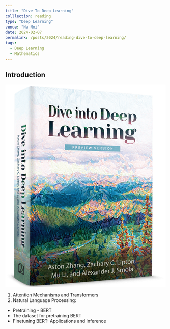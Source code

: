 ```yaml
---
title: "Dive To Deep Learning"
colllection: reading
type: "Deep Learning"
venue: "Ha Noi"
date: 2024-02-07
permalink: /posts/2024/reading-dive-to-deep-learning/
tags:
  - Deep Learning
  - Mathematics
--- 
```


<head>
    <style type="text/css">
        figure{text-align: center;}
        math{text-align: center;}
    </style>
</head>

## Introduction

<p align="center">
  <img src="/images/reading/dive-to-depp-learning/front.png">
</p>


1. Attention Mechanisms and Transformers
2. Natural Language Processing: 
+ Pretraining - BERT
+ The dataset for pretraining BERT
+ Finetuning BERT: Applications and Inference

